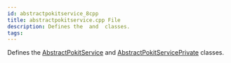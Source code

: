 ```yaml
---
id: abstractpokitservice_8cpp
title: abstractpokitservice.cpp File
description: Defines the  and  classes.
tags:
---
```

Defines the [AbstractPokitService](classAbstractPokitService) and [AbstractPokitServicePrivate](classAbstractPokitServicePrivate) classes.
